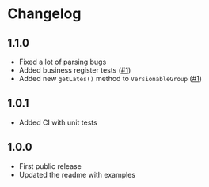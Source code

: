 # Changelog

## 1.1.0

- Fixed a lot of parsing bugs
- Added business register tests ([#1](https://github.com/MrSrsen/sk-government-parser/issues/1))
- Added new `getLates()` method to `VersionableGroup` ([#1](https://github.com/MrSrsen/sk-government-parser/issues/1))

## 1.0.1

- Added CI with unit tests

## 1.0.0

- First public release
- Updated the readme with examples
